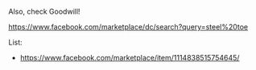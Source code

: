 Also, check Goodwill!

https://www.facebook.com/marketplace/dc/search?query=steel%20toe


List:
- https://www.facebook.com/marketplace/item/1114838515754645/
